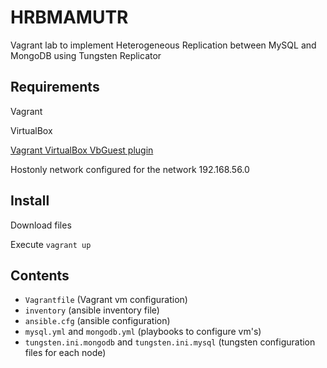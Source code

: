 # HRBMAMUTR
Vagrant lab to implement Heterogeneous Replication between MySQL and MongoDB using Tungsten Replicator

## Requirements
Vagrant

VirtualBox

[Vagrant VirtualBox VbGuest plugin](https://github.com/dotless-de/vagrant-vbguest)

Hostonly network configured for the network 192.168.56.0

## Install
Download files

Execute `vagrant up`

## Contents

* `Vagrantfile` (Vagrant vm configuration)
* `inventory` (ansible inventory file)
* `ansible.cfg` (ansible configuration)
* `mysql.yml` and `mongodb.yml` (playbooks to configure vm's)
* `tungsten.ini.mongodb` and `tungsten.ini.mysql` (tungsten configuration files for each node)
